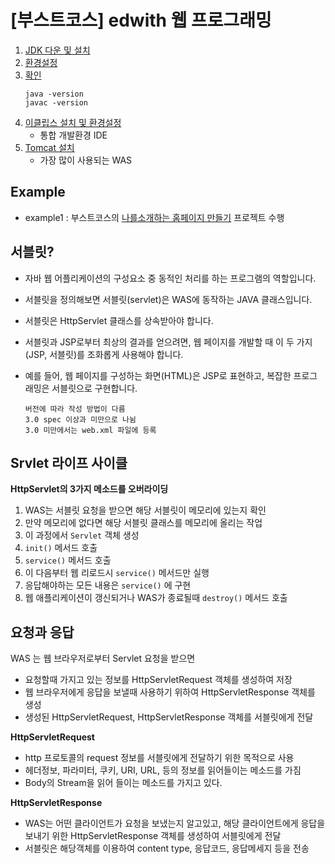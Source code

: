 [부스트코스] edwith 웹 프로그래밍
===

1. [JDK 다운 및 설치](https://www.edwith.org/boostcourse-web/lecture/16680/)
2. [환경설정](https://www.edwith.org/boostcourse-web/lecture/16681/)
3. [확인](https://www.edwith.org/boostcourse-web/lecture/16681/)
    ```
    java -version
    javac -version
    ```
4. [이클립스 설치 및 환경설정](https://www.edwith.org/boostcourse-web/lecture/16682/)
    - 통합 개발환경 IDE
5. [Tomcat 설치](https://www.edwith.org/boostcourse-web/lecture/16684/)
    - 가장 많이 사용되는 WAS

## Example

- example1 : 부스트코스의 [나를소개하는 홈페이지 만들기](https://www.edwith.org/boostcourse-web/joinLectures/12944) 프로젝트 수행


서블릿?
---
- 자바 웹 어플리케이션의 구성요소 중 동적인 처리를 하는 프로그램의 역할입니다.

- 서블릿을 정의해보면 서블릿(servlet)은 WAS에 동작하는 JAVA 클래스입니다. 

- 서블릿은 HttpServlet 클래스를 상속받아야 합니다.

- 서블릿과 JSP로부터 최상의 결과를 얻으려면, 웹 페이지를 개발할 때 이 두 가지(JSP, 서블릿)를 조화롭게 사용해야 합니다.

- 예를 들어, 웹 페이지를 구성하는 화면(HTML)은 JSP로 표현하고, 복잡한 프로그래밍은 서블릿으로 구현합니다.

    ```
    버전에 따라 작성 방법이 다름
    3.0 spec 이상과 미만으로 나뉨
    3.0 미만에서는 web.xml 파일에 등록
    ```

Srvlet 라이프 사이클
---

**HttpServlet의 3가지 메소드를 오버라이딩**

1. WAS는 서블릿 요청을 받으면 해당 서블릿이 메모리에 있는지 확인
2. 만약 메모리에 없다면 해당 서블릿 클래스를 메모리에 올리는 작업
3. 이 과정에서 `Servlet` 객체 생성
4. `init()` 메서드 호출
5. `service()` 메서드 호출
6. 이 다음부터 웹 리로드시 `service()` 메서드만 실행
7. 응답해야하는 모든 내용은 `service()` 에 구현
8. 웹 애플리케이션이 갱신되거나 WAS가 종료될때  `destroy()` 메서드 호출



요청과 응답
---

WAS 는 웹 브라우저로부터 Servlet 요청을 받으면
- 요청할때 가지고 있는 정보를 HttpServletRequest 객체를 생성하여 저장
- 웹 브라우저에게 응답을 보낼때 사용하기 위하여 HttpServletResponse 객체를 생성
- 생성된 HttpServletRequest, HttpServletResponse 객체를 서블릿에게 전달


**HttpServletRequest**

- http 프로토콜의 request 정보를 서블릿에게 전달하기 위한 목적으로 사용
- 헤더정보, 파라미터, 쿠키, URI, URL, 등의 정보를 읽어들이는 메소드를 가짐
- Body의  Stream을 읽어 들이는 메소드를 가지고 있다.

**HttpServletResponse**

- WAS는 어떤 클라이언트가 요청을 보냈는지 알고있고, 해당 클라이언트에게 응답을 보내기 위한 HttpServletResponse 객체를 생성하여 서블릿에게 전달
- 서블릿은 해당객체를 이용하여 content type, 응답코드, 응답메세지 등을 전송


